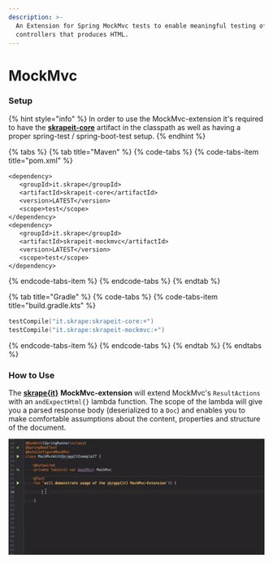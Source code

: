 ```yaml
---
description: >-
  An Extension for Spring MockMvc tests to enable meaningful testing of
  controllers that produces HTML.
---
```


# MockMvc

### Setup

{% hint style="info" %}
In order to use the MockMvc-extension it's required to have the [**skrapeit-core**](../../setup.md#getting-super-powers) artifact in the classpath as well as having a proper spring-test / spring-boot-test setup.
{% endhint %}

{% tabs %}
{% tab title="Maven" %}
{% code-tabs %}
{% code-tabs-item title="pom.xml" %}
```markup
<dependency>
   <groupId>it.skrape</groupId>
   <artifactId>skrapeit-core</artifactId>
   <version>LATEST</version>
   <scope>test</scope>
</dependency>
<dependency>
   <groupId>it.skrape</groupId>
   <artifactId>skrapeit-mockmvc</artifactId>
   <version>LATEST</version>
   <scope>test</scope>
</dependency>
```
{% endcode-tabs-item %}
{% endcode-tabs %}
{% endtab %}

{% tab title="Gradle" %}
{% code-tabs %}
{% code-tabs-item title="build.gradle.kts" %}
```kotlin
testCompile("it.skrape:skrapeit-core:+")
testCompile("it.skrape:skrapeit-mockmvc:+")
```
{% endcode-tabs-item %}
{% endcode-tabs %}
{% endtab %}
{% endtabs %}

### How to Use

The [**skrape{it}**](../../) **MockMvc-extension** will extend MockMvc's `ResultActions` with an `andExpectHtml{}` lambda function. The scope of the lambda will give you a parsed response body \(deserialized to a `Doc`\) and enables you to make comfortable assumptions about the content, properties and structure of the document. 

![Documentation by example](../../.gitbook/assets/example-usage.gif)

